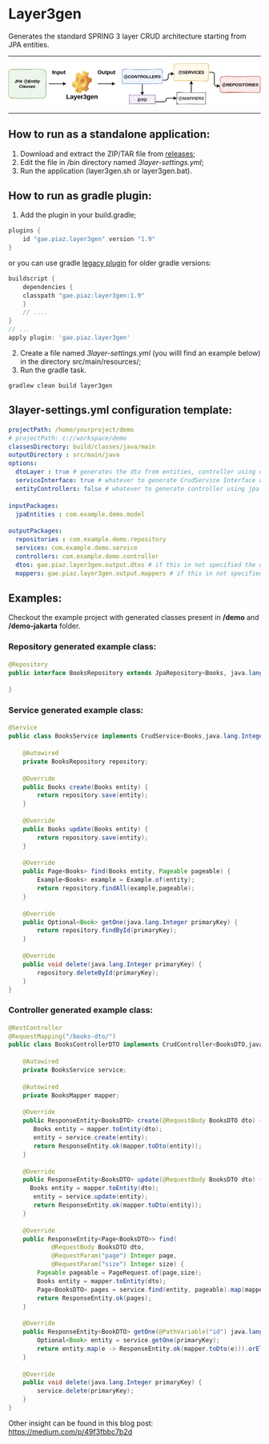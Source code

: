# Layer3gen
Generates the standard SPRING 3 layer CRUD architecture starting from JPA entities.
* * *
![sketch](./doc/3layer-sketch.png)
* * *

## How to run as a standalone application:
1. Download and extract the ZIP/TAR file from [releases](https://github.com/GaetanoPiazzolla/Layer3Gen/releases);
2. Edit the file in /bin directory named _3layer-settings.yml_;
3. Run the application (layer3gen.sh or layer3gen.bat).

## How to run as gradle plugin:
1. Add the plugin in your build.gradle;

```groovy
plugins {
    id "gae.piaz.layer3gen" version "1.9"
}
```
or you can use gradle [legacy plugin](https://docs.gradle.org/current/userguide/plugins.html#sec:old_plugin_application) for older gradle versions:

```groovy
buildscript {
    dependencies {
	classpath "gae.piaz:layer3gen:1.9"
    }
    // ....
}
// ...
apply plugin: 'gae.piaz.layer3gen'
```

2. Create a file named _3layer-settings.yml_ (you willl find an example below) in the directory src/main/resources/;
3. Run the gradle task.

```shell script
gradlew clean build layer3gen
```

## 3layer-settings.yml configuration template:
```yml
projectPath: /home/yourproject/demo
# projectPath: c://workspace/demo
classesDirectory: build/classes/java/main
outputDirectory : src/main/java
options:
  dtoLayer : true # generates the dto from entities, controller using dto, and mapper layer
  serviceInterface: true # whatever to generate CrudService Interface or not
  entityControllers: false # whatever to generate controller using jpa entity or not

inputPackages:
  jpaEntities : com.example.demo.model

outputPackages:
  repositories : com.example.demo.repository
  services: com.example.demo.service
  controllers: com.example.demo.controller
  dtos: gae.piaz.layer3gen.output.dtos # if this in not specified the dto package will be under the controllers package
  mappers: gae.piaz.layer3gen.output.mappers # if this in not specified the mapper package will be under the services package
```

## Examples: 
Checkout the example project with generated classes present in **/demo** and **/demo-jakarta** folder.

### Repository generated example class:
```java
@Repository
public interface BooksRepository extends JpaRepository<Books, java.lang.Integer> {

}
```
### Service generated example class:
```java
@Service
public class BooksService implements CrudService<Books,java.lang.Integer> {

    @Autowired
    private BooksRepository repository;

    @Override
    public Books create(Books entity) {
        return repository.save(entity);
    }

    @Override
    public Books update(Books entity) {
        return repository.save(entity);
    }

    @Override
    public Page<Books> find(Books entity, Pageable pageable) {
        Example<Books> example = Example.of(entity);
        return repository.findAll(example,pageable);
    }

    @Override
    public Optional<Book> getOne(java.lang.Integer primaryKey) {
        return repository.findById(primaryKey);
    }

    @Override
    public void delete(java.lang.Integer primaryKey) {
        repository.deleteById(primaryKey);
    }
}
```
### Controller generated example class:
```java
@RestController
@RequestMapping("/books-dto/")
public class BooksControllerDTO implements CrudController<BooksDTO,java.lang.Integer>{

    @Autowired
    private BooksService service;

    @Autowired
    private BooksMapper mapper;

    @Override
    public ResponseEntity<BooksDTO> create(@RequestBody BooksDTO dto) {
       Books entity = mapper.toEntity(dto);
       entity = service.create(entity);
       return ResponseEntity.ok(mapper.toDto(entity));
    }

    @Override
    public ResponseEntity<BooksDTO> update(@RequestBody BooksDTO dto) {
      Books entity = mapper.toEntity(dto);
       entity = service.update(entity);
       return ResponseEntity.ok(mapper.toDto(entity));
    }

    @Override
    public ResponseEntity<Page<BooksDTO>> find(
            @RequestBody BooksDTO dto,
            @RequestParam("page") Integer page,
            @RequestParam("size") Integer size) {
        Pageable pageable = PageRequest.of(page,size);
        Books entity = mapper.toEntity(dto);
        Page<BooksDTO> pages = service.find(entity, pageable).map(mapper::toDto);
        return ResponseEntity.ok(pages);
    }

    @Override
    public ResponseEntity<BookDTO> getOne(@PathVariable("id") java.lang.Integer primaryKey) {
        Optional<Book> entity = service.getOne(primaryKey);
        return entity.map(e -> ResponseEntity.ok(mapper.toDto(e))).orElseGet(() -> ResponseEntity.notFound().build());
    }

    @Override
    public void delete(java.lang.Integer primaryKey) {
        service.delete(primaryKey);
    }
}
```

Other insight can be found in this blog post: https://medium.com/p/49f3fbbc7b2d